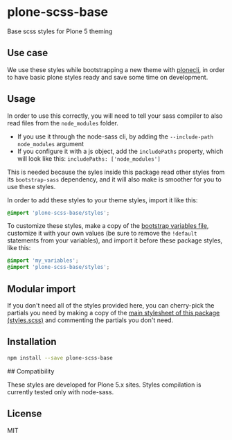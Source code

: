 # plone-scss-base

Base scss styles for Plone 5 theming

## Use case

We use these styles while bootstrapping a new theme with [plonecli](https://pypi.python.org/pypi/plonecli), in order to have basic plone styles ready and save some time on development.

## Usage

In order to use this correctly, you will need to tell your sass compiler to also read files from the `node_modules` folder.

* If you use it through the node-sass cli, by adding the `--include-path node_modules` argument
* If you configure it with a js object, add the `includePaths` property, which will look like this: `includePaths: ['node_modules']`

This is needed because the syles inside this package read other styles from its `bootstrap-sass` dependency, and it will also make is smoother for you to use these styles.

In order to add these styles to your theme styles, import it like this:

```scss
@import 'plone-scss-base/styles';
```

To customize these styles, make a copy of the [bootstrap variables file](https://github.com/twbs/bootstrap-sass/blob/master/assets/stylesheets/bootstrap/_variables.scss), customize it with your own values (be sure to remove the `!default` statements from your variables), and import it before these package styles, like this:

```scss
@import 'my_variables';
@import 'plone-scss-base/styles';
```

## Modular import

If you don't need all of the styles provided here, you can cherry-pick the partials you need by making a copy of the [main stylesheet of this package (styles.scss)](https://github.com/RedTurtle/plone-scss-base/blob/master/styles.scss) and commenting the partials you don't need.

## Installation

```sh
npm install --save plone-scss-base
```

## Compatibility

These styles are developed for Plone 5.x sites. Styles compilation is currently tested only with node-sass.

## License

MIT
